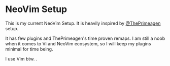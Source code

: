 # NeoVim Setup

This is my current NeoVim Setup. It is heavily inspired by [@ThePrimeagen](https://github.com/ThePrimeagen/init.lua) setup. 

It has few plugins and ThePrimeagen's time proven remaps. I am still a noob when it comes to Vi and NeoVim ecosystem, so I will keep my plugins minimal for time being.

I use Vim btw.
.
